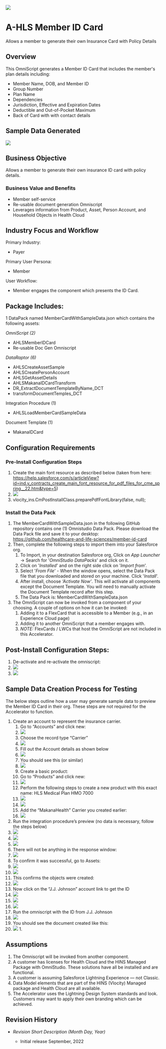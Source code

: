 ![](/images/first_image.png)
<h1>A-HLS Member ID Card</h1>

Allows a member to generate their own Insurance Card with Policy Details

<h2>Overview</h2>

This OmniScript generates a Member ID Card that includes the member's plan details including:

* Member Name, DOB, and Member ID
* Group Number
* Plan Name
* Dependencies
* Jurisdiction, Effective and Expiration Dates
* Deductible and Out-of-Pocket Maximum
* Back of Card with with contact details

<h2>Sample Data Generated</h2>

![](/images/second_image.png)

<h2>Business Objective</h2>

Allows a member to generate their own insurance ID card with policy details.

<h3>Business Value and Benefits</h3>

* Member self-service
* Re-usable document generation Omniscript
* Leverages information from Product, Asset, Person Account, and Household Objects in Health Cloud


<h2>Industry Focus and Workflow</h2>

Primary Industry:

* Payer

Primary User Persona:

* Member

User Workflow:

* Member engages the component which presents the ID Card. 


<h2>Package Includes:</h2>

1 DataPack named MemberCardWithSampleData.json which contains the following assets:

*OmniScript (2)*

* AHLSMemberIDCard
* Re-usable Doc Gen Omniscript

*DataRaptor (6)*

* AHLSCreateAssetSample 
* AHLSCreatePersonAccount 
* AHLSGetAssetDetails 
* AHLSMakanaIDCardTransform 
* DR_ExtractDocumentTemplateByName_DCT 
* transformDocumentTemples_DCT 

Integration Procedure (1)

* AHLSLoadMemberCardSampleData

Document Template (1)

* MakanaIDCard


<h2>Configuration Requirements</h2>

<h3>Pre-Install Configuration Steps</h3>

1. Create the main font resource as described below (taken from here: https://help.salesforce.com/s/articleView?id=ind.v_contracts_create_main_font_resource_for_pdf_files_for_cme_spring__22.htm&type=5) 
2. ![](/images/3image.png)
3. vlocity_ins.CmPostInstallClass.preparePdfFontLibrary(false, null);

<h3>Install the Data Pack</h3>

1. The MemberCardWithSampleData.json in the following GitHub repository contains one (1) Omnistudio Data Pack. Please download the Data Pack file and save it to your desktop: https://github.com/healthcare-and-life-sciences/member-id-card
2. Then, complete the following steps to import them into your Salesforce org.
    1. To Import, in your destination Salesforce org, Click on *App Launcher* → Search for '*OmniStudio DataPacks*' and click on it.
    2. Click on '*Installed*' and on the right side click on '*Import from*'.
    3. Select '*From File*' - When the window opens, select the Data Pack file that you downloaded and stored on your machine. Click '*Install*'.
    4. After install, choose *‘Activate Now’*. This will activate all components except the Document Template. You will need to manually activate the Document Template record after this step. 
    5. The Data Pack is: MemberCardWithSampleData.json 
3. The OmniScript can now be invoked from a component of your choosing. A couple of options on how it can be invoked:
    1. Adding it to a FlexCard that is accessible to a Member (e.g., in an Experience Cloud page)
    2. Adding it to another OmniScript that a member engages with. 
    3. *NOTE:* FlexCards / LWCs that host the OmniScript are not included in this Accelerator. 

<h2>Post-Install Configuration Steps:</h2>

1. De-activate and re-activate the omniscript:
2. ![](/images/4image.png)
3. ![](/images/5image.png)


<h2>Sample Data Creation Process for Testing</h2>

The below steps outline how a user may generate sample data to preview the Member ID Card in their org. These steps are not required for the Accelerator to function.

1. Create an account to represent the insurance carrier.
    1. Go to “Accounts” and click new:
    2. ![](/images/6image.png)
    3. Choose the record type “Carrier”
    4. ![](/images/7image.png)
    5. Fill out the Account details as shown below
    6. ![](/images/8image.png)
    7. You should see this (or similar)
    8. ![](/images/9image.png)
    9. Create a basic product:
    10. Go to “Products” and click new: 
    11. ![](/images/10image.png)
    12. Perform the following steps to create a new product with this exact name: 
        HLS Medical Plan HMO 7000
    13. ![](/images/11image.png)
    14. ![](/images/12image.png)
    15. Add the “MakanaHealth” Carrier you created earlier:
    16. ![](/images/13image.png)
2. Run the integration procedure’s preview (no data is necessary, follow the steps below)
3. ![](/images/14image.png)
4. ![](/images/15image.png)
5. ![](/images/16image.png)
6. There will not be anything in the response window:
7. ![](/images/17image.png)
8. To confirm it was successful, go to Assets:
9. ![](/images/18image.png)
10. ![](/images/19image.png)
11. This confirms the objects were created:
12. ![](/images/20image.png)
13. Now click on the “J.J. Johnson” account link to get the ID
14. ![](/images/21image.png)
15. ![](/images/22image.png)
16. ![](/images/23image.png)
17. Run the omniscript with the ID from J.J. Johnson
18. ![](/images/24image.png)
19. You should see the document created like this: 
20. ![](/images/25image.png)
    1. 


<h2>Assumptions</h2>

1. The Omniscript will be invoked from another component.
2. A customer has licenses for Health Cloud and the HINS Managed Package with OmniStudio.  These solutions have all be installed and are functional.
3. A customer is assuming Salesforce Lightning Experience — not Classic.
4. Data Model elements that are part of the HINS (Vlocity) Managed package and Health Cloud are all available.
5. The Accelerator uses the Lightning Design System standards and look. Customers may want to apply their own branding which can be achieved. 


<h2>Revision History</h2>

* *Revision Short Description (Month Day, Year)*

    * Initial release September, 2022

